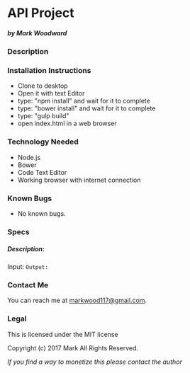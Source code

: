 # API Project
##### by Mark Woodward

### Description

### Installation Instructions
* Clone to desktop
* Open it with text Editor
* type: "npm install" and wait for it to complete
* type: "bower install" and wait for it to complete
* type: "gulp build"
* open index.html in a web browser

### Technology Needed
* Node.js
* Bower
* Code Text Editor
* Working browser with internet connection

### Known Bugs
* No known bugs.

### Specs

##### Description:
Input: ``
Output: ``

### Contact Me
You can reach me at markwood117@gmail.com.

### Legal
This is licensed under the MIT license

Copyright (c) 2017 Mark All Rights Reserved.

_If you find a way to monetize this please contact the author_
